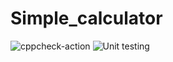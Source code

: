 # Simple_calculator

![cppcheck-action](https://github.com/99002534/Simple_calculator/workflows/cppcheck-action/badge.svg)
![Unit testing](https://github.com/99002534/Simple_calculator/workflows/Unit%20testing/badge.svg)
